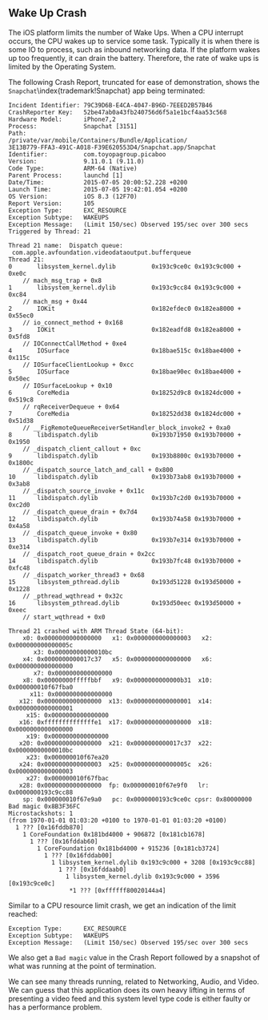 ## Wake Up Crash

The iOS platform limits the number of Wake Ups.  When a CPU interrupt occurs, the CPU wakes up to service some task.  Typically it is when there is some IO to process, such as inbound networking data.  If the platform wakes up too frequently, it can drain the battery.  Therefore, the rate of wake ups is limited by the Operating System.

The following Crash Report, truncated for ease of demonstration, shows the `Snapchat`\index{trademark!Snapchat} app being terminated:

```
Incident Identifier: 79C39D6B-E4CA-4047-B96D-7EEED2B57B46
CrashReporter Key:   52be47ab0a43fb240756d6f5a1e1bcf4aa53c568
Hardware Model:      iPhone7,2
Process:             Snapchat [3151]
Path:                /private/var/mobile/Containers/Bundle/Application/
3E13B779-FFA3-491C-A018-F39E620553D4/Snapchat.app/Snapchat
Identifier:          com.toyopagroup.picaboo
Version:             9.11.0.1 (9.11.0)
Code Type:           ARM-64 (Native)
Parent Process:      launchd [1]
Date/Time:           2015-07-05 20:00:52.228 +0200
Launch Time:         2015-07-05 19:42:01.054 +0200
OS Version:          iOS 8.3 (12F70)
Report Version:      105
Exception Type:      EXC_RESOURCE
Exception Subtype:   WAKEUPS
Exception Message:   (Limit 150/sec) Observed 195/sec over 300 secs
Triggered by Thread: 21

Thread 21 name:  Dispatch queue:
 com.apple.avfoundation.videodataoutput.bufferqueue
Thread 21:
0       libsystem_kernel.dylib        	0x193c9ce0c 0x193c9c000 + 0xe0c
 	// mach_msg_trap + 0x8
1       libsystem_kernel.dylib        	0x193c9cc84 0x193c9c000 + 0xc84
 	// mach_msg + 0x44
2       IOKit                         	0x182efdec0 0x182ea8000 + 0x55ec0
	// io_connect_method + 0x168
3       IOKit                         	0x182eadfd8 0x182ea8000 + 0x5fd8
	// IOConnectCallMethod + 0xe4
4       IOSurface                     	0x18bae515c 0x18bae4000 + 0x115c
	// IOSurfaceClientLookup + 0xcc
5       IOSurface                     	0x18bae90ec 0x18bae4000 + 0x50ec
	// IOSurfaceLookup + 0x10
6       CoreMedia                     	0x18252d9c8 0x1824dc000 + 0x519c8
	// rqReceiverDequeue + 0x64
7       CoreMedia                     	0x18252dd38 0x1824dc000 + 0x51d38
	// __FigRemoteQueueReceiverSetHandler_block_invoke2 + 0xa0
8       libdispatch.dylib             	0x193b71950 0x193b70000 + 0x1950
	// _dispatch_client_callout + 0xc
9       libdispatch.dylib             	0x193b8800c 0x193b70000 + 0x1800c
	// _dispatch_source_latch_and_call + 0x800
10      libdispatch.dylib             	0x193b73ab8 0x193b70000 + 0x3ab8
	// _dispatch_source_invoke + 0x11c
11      libdispatch.dylib             	0x193b7c2d0 0x193b70000 + 0xc2d0
	// _dispatch_queue_drain + 0x7d4
12      libdispatch.dylib             	0x193b74a58 0x193b70000 + 0x4a58
	// _dispatch_queue_invoke + 0x80
13      libdispatch.dylib             	0x193b7e314 0x193b70000 + 0xe314
	// _dispatch_root_queue_drain + 0x2cc
14      libdispatch.dylib             	0x193b7fc48 0x193b70000 + 0xfc48
	// _dispatch_worker_thread3 + 0x68
15      libsystem_pthread.dylib       	0x193d51228 0x193d50000 + 0x1228
	// _pthread_wqthread + 0x32c
16      libsystem_pthread.dylib       	0x193d50eec 0x193d50000 + 0xeec
 	// start_wqthread + 0x0

Thread 21 crashed with ARM Thread State (64-bit):
    x0: 0x0000000000000000   x1: 0x0000000000000003   x2: 0x000000000000005c
       x3: 0x00000000000010bc
    x4: 0x0000000000017c37   x5: 0x0000000000000000   x6: 0x0000000000000000
       x7: 0x0000000000000000
    x8: 0x00000000fffffbbf   x9: 0x0000000000000b31  x10: 0x000000010f67fba0
      x11: 0x0000000000000000
   x12: 0x0000000000000000  x13: 0x0000000000000001  x14: 0x0000000000000001
     x15: 0x0000000000000000
   x16: 0xffffffffffffffe1  x17: 0x0000000000000000  x18: 0x0000000000000000
     x19: 0x0000000000000000
   x20: 0x0000000000000000  x21: 0x0000000000017c37  x22: 0x00000000000010bc
     x23: 0x000000010f67ea20
   x24: 0x0000000000000003  x25: 0x000000000000005c  x26: 0x0000000000000003
     x27: 0x000000010f67fbac
   x28: 0x0000000000000000  fp: 0x000000010f67e9f0   lr: 0x0000000193c9cc88
    sp: 0x000000010f67e9a0   pc: 0x0000000193c9ce0c cpsr: 0x80000000
Bad magic 0x8B3F36FC
Microstackshots: 1
(from 1970-01-01 01:03:20 +0100 to 1970-01-01 01:03:20 +0100)
  1 ??? [0x16fddb870]
    1 CoreFoundation 0x181bd4000 + 906872 [0x181cb1678]
      1 ??? [0x16fddab60]
        1 CoreFoundation 0x181bd4000 + 915236 [0x181cb3724]
          1 ??? [0x16fddab00]
            1 libsystem_kernel.dylib 0x193c9c000 + 3208 [0x193c9cc88]
              1 ??? [0x16fddaab0]
                1 libsystem_kernel.dylib 0x193c9c000 + 3596 [0x193c9ce0c]
                 *1 ??? [0xffffff80020144a4]
```

Similar to a CPU resource limit crash, we get an indication of the limit reached:
```
Exception Type:      EXC_RESOURCE
Exception Subtype:   WAKEUPS
Exception Message:   (Limit 150/sec) Observed 195/sec over 300 secs
```

We also get a `Bad magic` value in the Crash Report followed by a snapshot of what was running at the point of termination.

We can see many threads running, related to Networking, Audio, and Video.  We can guess that this application does its own heavy lifting in terms of presenting a video feed and this system level type code is either faulty or has a performance problem.
